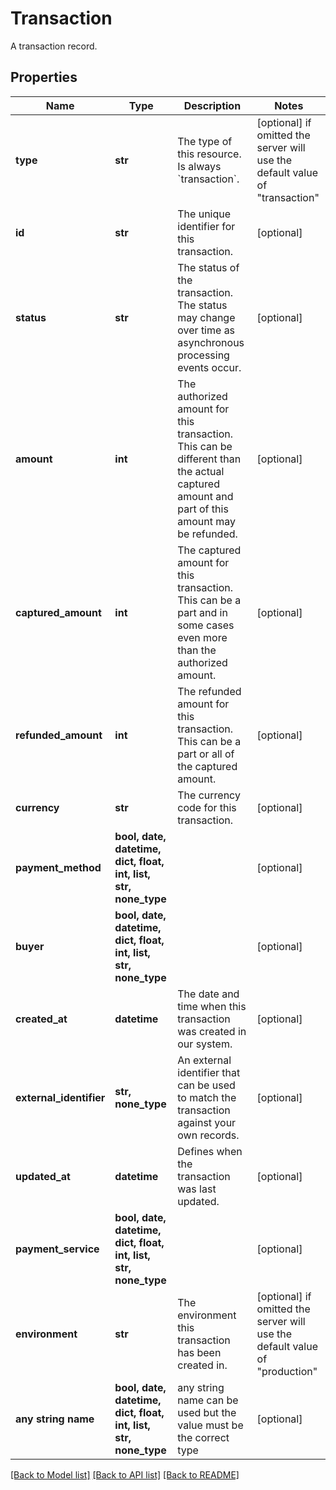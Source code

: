 # Transaction

A transaction record.

## Properties
Name | Type | Description | Notes
------------ | ------------- | ------------- | -------------
**type** | **str** | The type of this resource. Is always &#x60;transaction&#x60;. | [optional]  if omitted the server will use the default value of "transaction"
**id** | **str** | The unique identifier for this transaction. | [optional] 
**status** | **str** | The status of the transaction. The status may change over time as asynchronous  processing events occur. | [optional] 
**amount** | **int** | The authorized amount for this transaction. This can be different than the actual captured amount and part of this amount may be refunded. | [optional] 
**captured_amount** | **int** | The captured amount for this transaction. This can be a part and in some cases even more than the authorized amount. | [optional] 
**refunded_amount** | **int** | The refunded amount for this transaction. This can be a part or all of the captured amount. | [optional] 
**currency** | **str** | The currency code for this transaction. | [optional] 
**payment_method** | **bool, date, datetime, dict, float, int, list, str, none_type** |  | [optional] 
**buyer** | **bool, date, datetime, dict, float, int, list, str, none_type** |  | [optional] 
**created_at** | **datetime** | The date and time when this transaction was created in our system. | [optional] 
**external_identifier** | **str, none_type** | An external identifier that can be used to match the transaction against your own records. | [optional] 
**updated_at** | **datetime** | Defines when the transaction was last updated. | [optional] 
**payment_service** | **bool, date, datetime, dict, float, int, list, str, none_type** |  | [optional] 
**environment** | **str** | The environment this transaction has been created in. | [optional]  if omitted the server will use the default value of "production"
**any string name** | **bool, date, datetime, dict, float, int, list, str, none_type** | any string name can be used but the value must be the correct type | [optional]

[[Back to Model list]](../README.md#documentation-for-models) [[Back to API list]](../README.md#documentation-for-api-endpoints) [[Back to README]](../README.md)


